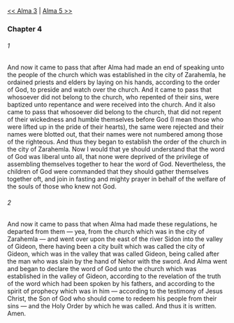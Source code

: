 [<< Alma 3](Alma%203.md)  |  [Alma 5 >>](Alma%205.md)

### Chapter 4
###### 1
And now it came to pass that after Alma had made an end of speaking unto the people of the church which was established in the city of Zarahemla, he ordained priests and elders by laying on his hands, according to the order of God, to preside and watch over the church. And it came to pass that whosoever did not belong to the church, who repented of their sins, were baptized unto repentance and were received into the church. And it also came to pass that whosoever did belong to the church, that did not repent of their wickedness and humble themselves before God (I mean those who were lifted up in the pride of their hearts), the same were rejected and their names were blotted out, that their names were not numbered among those of the righteous. And thus they began to establish the order of the church in the city of Zarahemla. Now I would that ye should understand that the word of God was liberal unto all, that none were deprived of the privilege of assembling themselves together to hear the word of God. Nevertheless, the children of God were commanded that they should gather themselves together oft, and join in fasting and mighty prayer in behalf of the welfare of the souls of those who knew not God.

###### 2
And now it came to pass that when Alma had made these regulations, he departed from them — yea, from the church which was in the city of Zarahemla — and went over upon the east of the river Sidon into the valley of Gideon, there having been a city built which was called the city of Gideon, which was in the valley that was called Gideon, being called after the man who was slain by the hand of Nehor with the sword. And Alma went and began to declare the word of God unto the church which was established in the valley of Gideon, according to the revelation of the truth of the word which had been spoken by his fathers, and according to the spirit of prophecy which was in him — according to the testimony of Jesus Christ, the Son of God who should come to redeem his people from their sins — and the Holy Order by which he was called. And thus it is written. Amen.